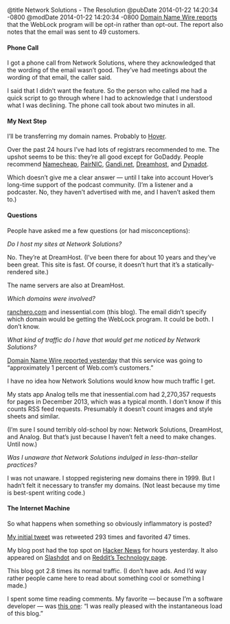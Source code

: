 @title Network Solutions - The Resolution
@pubDate 2014-01-22 14:20:34 -0800
@modDate 2014-01-22 14:20:34 -0800
[Domain Name Wire reports](http://domainnamewire.com/2014/01/22/web-com-weblock-program-will-be-opt-in-not-opt-out/) that the WebLock program will be opt-in rather than opt-out. The report also notes that the email was sent to 49 customers.

#### Phone Call

I got a phone call from Network Solutions, where they acknowledged that the wording of the email wasn’t good. They’ve had meetings about the wording of that email, the caller said.

I said that I didn’t want the feature. So the person who called me had a quick script to go through where I had to acknowledge that I understood what I was declining. The phone call took about two minutes in all.

#### My Next Step

I’ll be transferring my domain names. Probably to [Hover](https://www.hover.com/).

Over the past 24 hours I’ve had lots of registrars recommended to me. The upshot seems to be this: they’re all good except for GoDaddy. People recommend [Namecheap](https://www.namecheap.com/), [PairNIC](https://www.pairnic.com/), [Gandi.net](http://en.gandi.net/), [Dreamhost](http://www.dreamhost.com/), and [Dynadot](http://www.dynadot.com/).

Which doesn’t give me a clear answer — until I take into account Hover’s long-time support of the podcast community. (I’m a listener and a podcaster. No, they haven’t advertised with me, and I haven’t asked them to.)

#### Questions

People have asked me a few questions (or had misconceptions):

*Do I host my sites at Network Solutions?*

No. They’re at DreamHost. (I’ve been there for about 10 years and they’ve been great. This site is fast. Of course, it doesn’t hurt that it’s a statically-rendered site.)

The name servers are also at DreamHost.

*Which domains were involved?*

[ranchero.com](http://ranchero.com/) and inessential.com (this blog). The email didn’t specify which domain would be getting the WebLock program. It could be both. I don’t know.

*What kind of traffic do I have that would get me noticed by Network Solutions?*

[Domain Name Wire reported yesterday](http://domainnamewire.com/2014/01/21/network-solutions-auto-enrolls-customer-into-1850-weblock-service/) that this service was going to “approximately 1 percent of Web.com’s customers.”

I have no idea how Network Solutions would know how much traffic I get.

My stats app Analog tells me that inessential.com had 2,270,357 requests for pages in December 2013, which was a typical month. I don’t know if this counts RSS feed requests. Presumably it doesn’t count images and style sheets and similar.

(I’m sure I sound terribly old-school by now: Network Solutions, DreamHost, and Analog. But that’s just because I haven’t felt a need to make changes. Until now.)

*Was I unaware that Network Solutions indulged in less-than-stellar practices?*

I was not unaware. I stopped registering new domains there in 1999. But I hadn’t felt it necessary to transfer my domains. (Not least because my time is best-spent writing code.)

#### The Internet Machine

So what happens when something so obviously inflammatory is posted?

[My initial tweet](https://twitter.com/brentsimmons/status/425717611947515904) was retweeted 293 times and favorited 47 times.

My blog post had the top spot on [Hacker News](https://news.ycombinator.com/item?id=7098383) for hours yesterday. It also appeared on [Slashdot](http://news.slashdot.org/story/14/01/21/2337242/network-solutions-opts-customer-into-1850-security-service) and on [Reddit’s Technology page](http://www.reddit.com/r/technology/).

This blog got 2.8 times its normal traffic. (I don’t have ads. And I’d way rather people came here to read about something cool or something I made.)

I spent some time reading comments. My favorite — because I’m a software developer — was [this one](https://news.ycombinator.com/item?id=7099733): “I was really pleased with the instantaneous load of this blog.”
